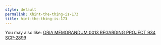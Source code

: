 ```yaml
---
style: default
permalink: Xhint-the-thing-is-173
title: hint-the-thing-is-173
---
```

You may also like:
[ORIA MEMORANDUM 0013 REGARDING PROJECT 934](http://scp-wiki.net/oria-memorandum-0013-regarding-project-934)
[SCP-2899](http://scp-wiki.net/scp-2899)